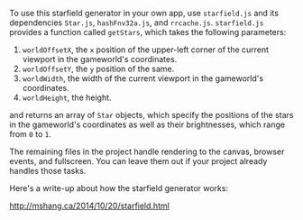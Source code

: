 To use this starfield generator in your own app, use `starfield.js` and its dependencies `Star.js`, `hashFnv32a.js`, and `rrcache.js`. `starfield.js` provides a function called `getStars`, which takes the following parameters:

1. `worldOffsetX`, the `x` position of the upper-left corner of the current viewport in the gameworld's coordinates.
2. `worldOffsetY`, the `y` position of the same.
3. `worldWidth`, the width of the current viewport in the gameworld's coordinates.
4. `worldHeight`, the height.

and returns an array of `Star` objects, which specify the positions of the stars in the gameworld's coordinates as well as their brightnesses, which range from `0` to `1`.

The remaining files in the project handle rendering to the canvas, browser events, and fullscreen. You can leave them out if your project already handles those tasks.

Here's a write-up about how the starfield generator works:

http://mshang.ca/2014/10/20/starfield.html
